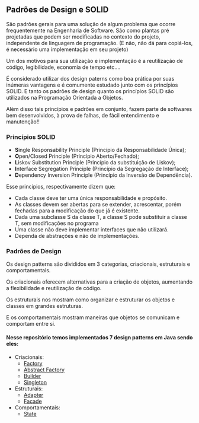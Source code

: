 ## Padrões de Design e SOLID
São padrões gerais para uma solução de algum problema que ocorre frequentemente na Engenharia de Software. São como plantas pré projetadas que podem ser modificadas no contexto do projeto, independente de linguagem de programação. (E não, não dá para copiá-los, é necessário uma implementação em seu projeto)

Um dos motivos para sua utilização e implementação é a reutilização de código, legibilidade, economia de tempo etc....

É considerado utilizar dos design paterns como boa prática por suas inúmeras vantagens e é comumente estudado junto com os princípios SOLID.
E tanto os padrões de design quanto os princípios SOLID são utilizados na Programação Orientada a Objetos. 

Além disso tais princípios e padrões em conjunto, fazem parte de softwares bem desenvolvidos, à prova de falhas, de fácil entendimento e manutenção!!

### Princípios SOLID

- **S**ingle Responsability Principle (Princípio da Responsabilidade Única);
- **O**pen/Closed Principle (Princípio Aberto/Fechado);
- **L**iskov Substitution Principle (Princípio da substituição de Liskov);
- **I**nterface Segregation Principle (Princípio da Segregação de Interface);
- **D**ependency Inversion Principle (Princípio da Inversão de Dependência).

Esse princípios, respectivamente dizem que:
- Cada classe deve ter uma única responsabilidade e propósito.
- As classes devem ser abertas para se extender, acrescentar, porém fechadas para a modificação do que já é existente.
- Dada uma subclasse S da classe T, a classe S pode substituir a classe T, sem modificações no programa
- Uma classe não deve implementar interfaces que não utilizará.
- Dependa de abstrações e não de implementações.

### Padrões de Design
Os design patterns são divididos em 3 categorias, criacionais, estruturais e comportamentais.

Os criacionais oferecem alternativas para a criação de objetos, aumentando a flexibilidade e reutilização de código.

Os estruturais nos mostram como organizar e estruturar os objetos e classes em grandes estruturas.

E os comportamentais mostram maneiras que objetos se comunicam e comportam entre si.

#### Nesse repositório temos implementados 7 design patterns em Java sendo eles:
- Criacionais:
    - [Factory](./Factory_Method/)
    - [Abstract Factory](./Abstract_Factory/)
    - [Builder](./builder/)
    - [Singleton](./Singleton/)
- Estruturais:
    - [Adapter](./adapter/)
    - [Facade](./facade/)
- Comportamentais:
    - [State](./state/)
    

